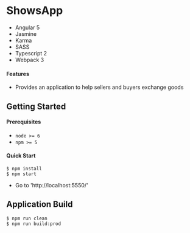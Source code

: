# ShowsApp

- Angular 5
- Jasmine
- Karma
- SASS
- Typescript 2
- Webpack 3


#### Features
- Provides an application to help sellers and buyers exchange goods



Getting Started
---------------

#### Prerequisites
- `node >= 6`
- `npm >= 5`

#### Quick Start

```shell
$ npm install
$ npm start
```
 - Go to 'http://localhost:5550/'

Application Build
-----------------

```shell
$ npm run clean
$ npm run build:prod
```




